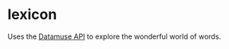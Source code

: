 # lexicon

Uses the [Datamuse API](https://www.datamuse.com/api/) to explore the wonderful world of words.
